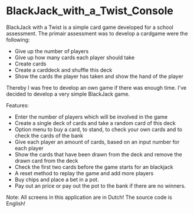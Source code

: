 # BlackJack_with_a_Twist_Console
BlackJack with a Twist is a simple card game developed for a school assessment. The primair assessment was to develop a cardgame 
were the following:

- Give up the number of players
- Give up how many cards each player should take
- Create cards
- Create a carddeck and shuffle this deck
- Show the cards the player has taken and show the hand of the player

Thereby I was free to develop an own game if there was enough time. I've decided to develop a very simple BlackJack game.

Features:

- Enter the number of players which will be involved in the game
- Create a single deck of cards and take a random card of this deck
- Option menu to buy a card, to stand, to check your own cards and to check the cards of the bank
- Give each player an amount of cards, based on an input number for each player
- Show the cards that have been drawn from the deck and remove the drawn card from the deck
- Check the first two cards before the game starts for an blackjack
- A reset method to replay the game and add more players
- Buy chips and place a bet in a pot.
- Pay out an price or pay out the pot to the bank if there are no winners.

Note: All screens in this application are in Dutch! The source code is English!
